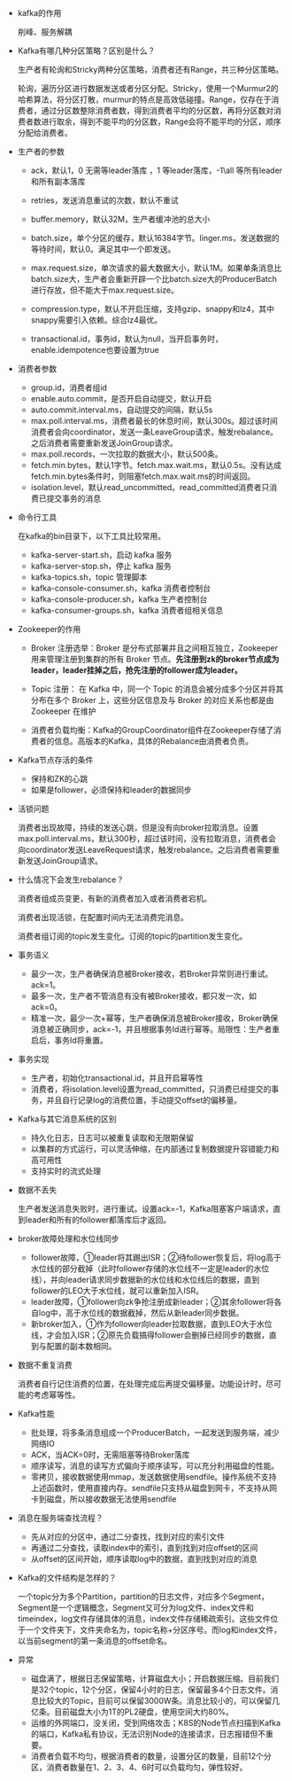 - kafka的作用

  削峰、服务解耦



- Kafka有哪几种分区策略？区别是什么？
  
  生产者有轮询和Stricky两种分区策略，消费者还有Range，共三种分区策略。
  
  轮询，遍历分区进行数据发送或者分区分配。Stricky，使用一个Murmur2的哈希算法，将分区打散，murmur的特点是高效低碰撞。Range，仅存在于消费者，通过分区数整除消费者数，得到消费者平均的分区数，再将分区数对消费者数进行取余，得到不能平均的分区数，Range会将不能平均的分区，顺序分配给消费者。
  
  
  
- 生产者的参数
  
  - ack，默认1，0 无需等leader落库 ，1 等leader落库，-1\all 等所有leader和所有副本落库
  
  - retries，发送消息重试的次数，默认不重试
  
  - buffer.memory，默认32M，生产者缓冲池的总大小
  
  - batch.size，单个分区的缓存，默认16384字节。linger.ms，发送数据的等待时间，默认0。满足其中一个即发送。
  
  - max.request.size，单次请求的最大数据大小，默认1M。如果单条消息比batch.size大，生产者会重新开辟一个比batch.size大的ProducerBatch进行存放，但不能大于max.request.size。
  
  - compression.type，默认不开启压缩，支持gzip、snappy和lz4，其中snappy需要引入依赖。综合lz4最优。
  
  - transactional.id，事务id，默认为null，当开启事务时，enable.idempotence也要设置为true
  
    

- 消费者参数
  - group.id，消费者组id
  - enable.auto.commit，是否开启自动提交，默认开启
  - auto.commit.interval.ms，自动提交的间隔，默认5s
  - max.poll.interval.ms，消费者最长的休息时间，默认300s。超过该时间消费者会向coordinator，发送一条LeaveGroup请求，触发rebalance。之后消费者需要重新发送JoinGroup请求。
  - max.poll.records，一次拉取的数据大小，默认500条。
  - fetch.min.bytes，默认1字节。fetch.max.wait.ms，默认0.5s。没有达成fetch.min.bytes条件时，则阻塞fetch.max.wait.ms的时间返回。
  - isolation.level，默认read_uncommitted。read_committed消费者只消费已提交事务的消息



- 命令行工具

  在kafka的bin目录下，以下工具比较常用。

  - kafka-server-start.sh，启动 kafka 服务
  - kafka-server-stop.sh，停止 kafka 服务
  - kafka-topics.sh，topic 管理脚本
  - kafka-console-consumer.sh，kafka 消费者控制台
  - kafka-console-producer.sh，kafka 生产者控制台
  - kafka-consumer-groups.sh，kafka 消费者组相关信息

  

- Zookeeper的作用

  - Broker 注册选举：Broker 是分布式部署并且之间相互独立，Zookeeper 用来管理注册到集群的所有 Broker 节点。**先注册到zk的broker节点成为leader，leader挂掉之后，抢先注册的follower成为leader。**

  - Topic 注册： 在 Kafka 中，同一个 Topic 的消息会被分成多个分区并将其分布在多个 Broker 上，这些分区信息及与 Broker 的对应关系也都是由 Zookeeper 在维护

  - 消费者负载均衡：Kafka的GroupCoordinator组件在Zookeeper存储了消费者的信息。高版本的Kafka，具体的Rebalance由消费者负责。

  

- Kafka节点存活的条件

  - 保持和ZK的心跳
  - 如果是follower，必须保持和leader的数据同步

  

- 活锁问题

  消费者出现故障，持续的发送心跳，但是没有向broker拉取消息。设置max.poll.interval.ms，默认300秒，超过该时间，没有拉取消息，消费者会向coordinator发送LeaveRequest请求，触发rebalance。之后消费者需要重新发送JoinGroup请求。



- 什么情况下会发生rebalance？

  消费者组成员变更，有新的消费者加入或者消费者宕机。

  消费者出现活锁，在配置时间内无法消费完消息。

  消费者组订阅的topic发生变化。订阅的topic的partition发生变化。

  

- 事务语义
  
  - 最少一次，生产者确保消息被Broker接收，若Broker异常则进行重试。ack=1。
  - 最多一次，生产者不管消息有没有被Broker接收，都只发一次，如ack=0。
  - 精准一次，最少一次+幂等，生产者确保消息被Broker接收，Broker确保消息被正确同步，ack=-1，并且根据事务Id进行幂等。局限性：生产者重启后，事务Id将重置。



- 事务实现
  - 生产者，初始化transactional.id，并且开启幂等性
  - 消费者，将isolation.level设置为read_committed，只消费已经提交的事务，并且自行记录log的消费位置，手动提交offset的偏移量。




- Kafka与其它消息系统的区别
  - 持久化日志，日志可以被重复读取和无限期保留
  - 以集群的方式运行，可以灵活伸缩，在内部通过复制数据提升容错能力和高可用性
  - 支持实时的流式处理



- 数据不丢失

  生产者发送消息失败时，进行重试。设置ack=-1，Kafka阻塞客户端请求，直到leader和所有的follower都落库后才返回。



- broker故障处理和水位线同步

  - follower故障，①leader将其踢出ISR；②待follower恢复后，将log高于水位线的部分截掉（此时follower存储的水位线不一定是leader的水位线），并向leader请求同步数据新的水位线和水位线后的数据，直到follower的LEO大于水位线，就可以重新加入ISR。
  - leader故障，①follower向zk争抢注册成新leader；②其余follower将各自log中，高于水位线的数据截掉，然后从新leader同步数据。
  - 新broker加入，①作为follower向leader拉取数据，直到LEO大于水位线，才会加入ISR；②原先负载搞得follower会删掉已经同步的数据，直到与配置的副本数相同。

  

- 数据不重复消费

  消费者自行记住消费的位置，在处理完成后再提交偏移量。功能设计时，尽可能的考虑幂等性。



- Kafka性能
  - 批处理，将多条消息组成一个ProducerBatch，一起发送到服务端，减少网络IO
  - ACK，当ACK=0时，无需阻塞等待Broker落库
  - 顺序读写，消息的读写方式偏向于顺序读写，可以充分利用磁盘的性能。
  - 零拷贝，接收数据使用mmap，发送数据使用sendfile。操作系统不支持上述函数时，使用直接内存。sendfile只支持从磁盘到网卡，不支持从网卡到磁盘，所以接收数据无法使用sendfile



- 消息在服务端查找流程？
  - 先从对应的分区中，通过二分查找，找到对应的索引文件
  - 再通过二分查找，读取index中的索引，直到找到对应offset的区间
  - 从offset的区间开始，顺序读取log中的数据，直到找到对应的消息




- Kafka的文件结构是怎样的？

  一个topic分为多个Partition，partition的日志文件，对应多个Segment，Segment是一个逻辑概念，Segment又可分为log文件、index文件和timeindex，log文件存储具体的消息，index文件存储稀疏索引。这些文件位于一个文件夹下，文件夹命名为，topic名称+分区序号。而log和index文件，以当前segment的第一条消息的offset命名。



- 异常
  - 磁盘满了，根据日志保留策略，计算磁盘大小；开启数据压缩。目前我们是32个topic，12个分区，保留4小时的日志，保留最多4个日志文件。消息比较大的Topic，目前可以保留3000W条。消息比较小的，可以保留几亿条。目前磁盘大小为1T的PL2硬盘，使用空间大约80%。
  - 运维的外网端口，没关闭，受到网络攻击；K8S的Node节点扫描到Kafka的端口，Kafka私有协议，无法识别Node的连接请求，日志报错但不重要。
  - 消费者负载不均匀，根据消费者的数量，设置分区的数量，目前12个分区，消费者数量在1、2、3、4、6时可以负载均匀，弹性较好。
